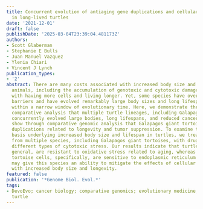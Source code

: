 ```yaml
---
title: Concurrent evolution of antiaging gene duplications and cellular phenotypes
  in long-lived turtles
date: '2021-12-01'
draft: false
publishDate: '2025-03-04T23:39:04.481173Z'
authors:
- Scott Glaberman
- Stephanie E Bulls
- Juan Manuel Vazquez
- Ylenia Chiari
- Vincent J Lynch
publication_types:
- '2'
abstract: There are many costs associated with increased body size and longevity in
  animals, including the accumulation of genotoxic and cytotoxic damage that comes
  with having more cells and living longer. Yet, some species have overcome these
  barriers and have evolved remarkably large body sizes and long lifespans, sometimes
  within a narrow window of evolutionary time. Here, we demonstrate through phylogenetic
  comparative analysis that multiple turtle lineages, including Galapagos giant tortoises,
  concurrently evolved large bodies, long lifespans, and reduced cancer risk. We also
  show through comparative genomic analysis that Galapagos giant tortoises have gene
  duplications related to longevity and tumor suppression. To examine the molecular
  basis underlying increased body size and lifespan in turtles, we treated cell lines
  from multiple species, including Galapagos giant tortoises, with drugs that induce
  different types of cytotoxic stress. Our results indicate that turtle cells, in
  general, are resistant to oxidative stress related to aging, whereas Galapagos giant
  tortoise cells, specifically, are sensitive to endoplasmic reticulum stress, which
  may give this species an ability to mitigate the effects of cellular stress associated
  with increased body size and longevity.
featured: false
publication: '*Genome Biol. Evol.*'
tags:
- DevoEvo; cancer biology; comparative genomics; evolutionary medicine; longevity;
  turtle
---
```



